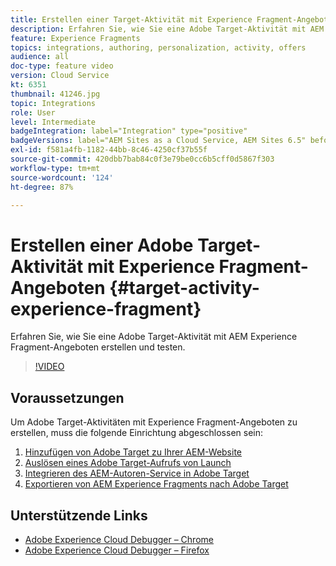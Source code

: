 ```yaml
---
title: Erstellen einer Target-Aktivität mit Experience Fragment-Angeboten
description: Erfahren Sie, wie Sie eine Adobe Target-Aktivität mit AEM Experience Fragment-Angeboten erstellen und testen.
feature: Experience Fragments
topics: integrations, authoring, personalization, activity, offers
audience: all
doc-type: feature video
version: Cloud Service
kt: 6351
thumbnail: 41246.jpg
topic: Integrations
role: User
level: Intermediate
badgeIntegration: label="Integration" type="positive"
badgeVersions: label="AEM Sites as a Cloud Service, AEM Sites 6.5" before-title="false"
exl-id: f581a4fb-1182-44bb-8c46-4250cf37b55f
source-git-commit: 420dbb7bab84c0f3e79be0cc6b5cff0d5867f303
workflow-type: tm+mt
source-wordcount: '124'
ht-degree: 87%

---
```


# Erstellen einer Adobe Target-Aktivität mit Experience Fragment-Angeboten {#target-activity-experience-fragment}

Erfahren Sie, wie Sie eine Adobe Target-Aktivität mit AEM Experience Fragment-Angeboten erstellen und testen.

>[!VIDEO](https://video.tv.adobe.com/v/41246?quality=12&learn=on)

## Voraussetzungen

Um Adobe Target-Aktivitäten mit Experience Fragment-Angeboten zu erstellen, muss die folgende Einrichtung abgeschlossen sein:

1. [Hinzufügen von Adobe Target zu Ihrer AEM-Website](./add-target-launch-extension.md)
1. [Auslösen eines Adobe Target-Aufrufs von Launch](./load-and-fire-target.md)
1. [Integrieren des AEM-Autoren-Service in Adobe Target](./setup-aem-target-cloud-service.md)
1. [Exportieren von AEM Experience Fragments nach Adobe Target](./export-experience-fragment-target.md)

## Unterstützende Links

* [Adobe Experience Cloud Debugger – Chrome](https://chrome.google.com/webstore/detail/adobe-experience-platform/bfnnokhpnncpkdmbokanobigaccjkpob)
* [Adobe Experience Cloud Debugger – Firefox](https://addons.mozilla.org/en-US/firefox/addon/adobe-experience-platform-dbg/)

